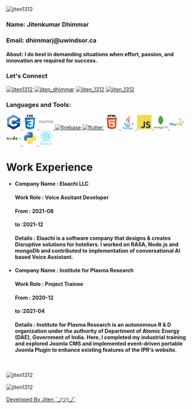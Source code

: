 <p align="left"> <img src="https://komarev.com/ghpvc/?username=jiten1312&label=Profile%20views&color=0e75b6&style=flat" alt="jiten1312" /> </p>

<h3 align="left">Name: Jitenkumar Dhimmar</h3>
<h3 align="left">Email: dhimmarj@uwindsor.ca</h3>
<h4 align="left">About: I do best in demanding situations when effort, passion, and innovation are required for success.</h4>

<h3 align="left">Let's Connect</h3>
<p align="left">
<a href="https://linkedin.com/in/jiten1312" target="blank"><img align="center" src="https://raw.githubusercontent.com/rahuldkjain/github-profile-readme-generator/master/src/images/icons/Social/linked-in-alt.svg" alt="jiten1312" height="30" width="40" /></a>
<a href="https://instagram.com/jiten_dhimmar" target="blank"><img align="center" src="https://raw.githubusercontent.com/rahuldkjain/github-profile-readme-generator/master/src/images/icons/Social/instagram.svg" alt="jiten_dhimmar" height="30" width="40" /></a>
<a href="https://www.codechef.com/users/jiten_1312" target="blank"><img align="center" src="https://cdn.jsdelivr.net/npm/simple-icons@3.1.0/icons/codechef.svg" alt="jiten_1312" height="30" width="40" /></a>
<a href="https://www.leetcode.com/jiten_1312" target="blank"><img align="center" src="https://raw.githubusercontent.com/rahuldkjain/github-profile-readme-generator/master/src/images/icons/Social/leet-code.svg" alt="jiten_1312" height="30" width="40" /></a></p>

<h3 align="left">Languages and Tools:</h3>
<p align="left"> <a href="https://www.w3schools.com/cpp/" target="_blank" rel="noreferrer"> <img src="https://raw.githubusercontent.com/devicons/devicon/master/icons/cplusplus/cplusplus-original.svg" alt="cplusplus" width="40" height="40"/> </a> <a href="https://www.w3schools.com/css/" target="_blank" rel="noreferrer"> <img src="https://raw.githubusercontent.com/devicons/devicon/master/icons/css3/css3-original-wordmark.svg" alt="css3" width="40" height="40"/> </a> <a href="https://expressjs.com" target="_blank" rel="noreferrer"> <img src="https://raw.githubusercontent.com/devicons/devicon/master/icons/express/express-original-wordmark.svg" alt="express" width="40" height="40"/> </a> <a href="https://firebase.google.com/" target="_blank" rel="noreferrer"> <img src="https://www.vectorlogo.zone/logos/firebase/firebase-icon.svg" alt="firebase" width="40" height="40"/> </a> <a href="https://flutter.dev" target="_blank" rel="noreferrer"> <img src="https://www.vectorlogo.zone/logos/flutterio/flutterio-icon.svg" alt="flutter" width="40" height="40"/> </a> <a href="https://www.w3.org/html/" target="_blank" rel="noreferrer"> <img src="https://raw.githubusercontent.com/devicons/devicon/master/icons/html5/html5-original-wordmark.svg" alt="html5" width="40" height="40"/> </a> <a href="https://www.java.com" target="_blank" rel="noreferrer"> <img src="https://raw.githubusercontent.com/devicons/devicon/master/icons/java/java-original.svg" alt="java" width="40" height="40"/> </a> <a href="https://developer.mozilla.org/en-US/docs/Web/JavaScript" target="_blank" rel="noreferrer"> <img src="https://raw.githubusercontent.com/devicons/devicon/master/icons/javascript/javascript-original.svg" alt="javascript" width="40" height="40"/> </a> <a href="https://www.mongodb.com/" target="_blank" rel="noreferrer"> <img src="https://raw.githubusercontent.com/devicons/devicon/master/icons/mongodb/mongodb-original-wordmark.svg" alt="mongodb" width="40" height="40"/> </a> <a href="https://www.mysql.com/" target="_blank" rel="noreferrer"> <img src="https://raw.githubusercontent.com/devicons/devicon/master/icons/mysql/mysql-original-wordmark.svg" alt="mysql" width="40" height="40"/> </a> <a href="https://nodejs.org" target="_blank" rel="noreferrer"> <img src="https://raw.githubusercontent.com/devicons/devicon/master/icons/nodejs/nodejs-original-wordmark.svg" alt="nodejs" width="40" height="40"/> </a> <a href="https://www.python.org" target="_blank" rel="noreferrer"> <img src="https://raw.githubusercontent.com/devicons/devicon/master/icons/python/python-original.svg" alt="python" width="40" height="40"/> </a> <a href="https://reactjs.org/" target="_blank" rel="noreferrer"> <img src="https://raw.githubusercontent.com/devicons/devicon/master/icons/react/react-original-wordmark.svg" alt="react" width="40" height="40"/> </a> </p>

# Work Experience

<ul>
<li><h4> Company Name : Elaachi LLC </h4> 
  <h4> Work Role : Voice Assitant Developer</h4> 
  <h4> From : 2021-08 </h4> 
  <h4> to :2021-12 </h4> 
  <h4> Details : Elaachi is a software company that designs & creates Disruptive solutions for hoteliers. I worked on RASA, Node.js and mongoDb and contributed to implementation of conversational AI based Voice Assistant. </h4> 
</li>
  
<li><h4> Company Name : Institute for Plasma Research</h4> 
  <h4> Work Role : Project Trainee</h4> 
  <h4> From : 2020-12 </h4> 
  <h4> to :2021-04 </h4> 
  <h4> Details : Institute for Plasma Research is an autonomous R & D organization under the authority of Department of Atomic Energy (DAE), Government of India. Here, I completed my industrial training and explored Joomla CMS and implemented event-driven portable Joomla Plugin to enhance existing features of the IPR's website.</h4> 
</li>
</ul>

</br>

<p><img align="center" src="https://github-readme-stats.vercel.app/api?username=jiten1312&show_icons=true&locale=en&layout=compact" alt="jiten1312" /></p>

<p><img align="center" src="https://github-readme-streak-stats.herokuapp.com/?user=jiten1312&" alt="jiten1312" /></p>

[Developed By Jiten ¯\_(ツ)_/¯](http://gitread.me/#/)
